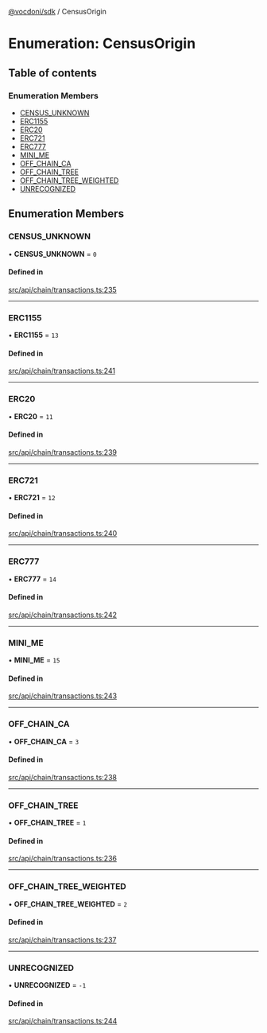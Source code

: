 [@vocdoni/sdk](/sdk) / CensusOrigin

# Enumeration: CensusOrigin

## Table of contents

### Enumeration Members

- [CENSUS\_UNKNOWN](CensusOrigin.md#census_unknown)
- [ERC1155](CensusOrigin#erc1155)
- [ERC20](CensusOrigin#erc20)
- [ERC721](CensusOrigin#erc721)
- [ERC777](CensusOrigin#erc777)
- [MINI\_ME](CensusOrigin.md#mini_me)
- [OFF\_CHAIN\_CA](CensusOrigin.md#off_chain_ca)
- [OFF\_CHAIN\_TREE](CensusOrigin.md#off_chain_tree)
- [OFF\_CHAIN\_TREE\_WEIGHTED](CensusOrigin.md#off_chain_tree_weighted)
- [UNRECOGNIZED](CensusOrigin#unrecognized)

## Enumeration Members

### CENSUS\_UNKNOWN

• **CENSUS\_UNKNOWN** = ``0``

#### Defined in

[src/api/chain/transactions.ts:235](https://github.com/vocdoni/vocdoni-sdk/blob/179c92b4cecfec787d968dc02b519f64ee15c5d3/src/api/chain/transactions.ts#L235)

___

### ERC1155

• **ERC1155** = ``13``

#### Defined in

[src/api/chain/transactions.ts:241](https://github.com/vocdoni/vocdoni-sdk/blob/179c92b4cecfec787d968dc02b519f64ee15c5d3/src/api/chain/transactions.ts#L241)

___

### ERC20

• **ERC20** = ``11``

#### Defined in

[src/api/chain/transactions.ts:239](https://github.com/vocdoni/vocdoni-sdk/blob/179c92b4cecfec787d968dc02b519f64ee15c5d3/src/api/chain/transactions.ts#L239)

___

### ERC721

• **ERC721** = ``12``

#### Defined in

[src/api/chain/transactions.ts:240](https://github.com/vocdoni/vocdoni-sdk/blob/179c92b4cecfec787d968dc02b519f64ee15c5d3/src/api/chain/transactions.ts#L240)

___

### ERC777

• **ERC777** = ``14``

#### Defined in

[src/api/chain/transactions.ts:242](https://github.com/vocdoni/vocdoni-sdk/blob/179c92b4cecfec787d968dc02b519f64ee15c5d3/src/api/chain/transactions.ts#L242)

___

### MINI\_ME

• **MINI\_ME** = ``15``

#### Defined in

[src/api/chain/transactions.ts:243](https://github.com/vocdoni/vocdoni-sdk/blob/179c92b4cecfec787d968dc02b519f64ee15c5d3/src/api/chain/transactions.ts#L243)

___

### OFF\_CHAIN\_CA

• **OFF\_CHAIN\_CA** = ``3``

#### Defined in

[src/api/chain/transactions.ts:238](https://github.com/vocdoni/vocdoni-sdk/blob/179c92b4cecfec787d968dc02b519f64ee15c5d3/src/api/chain/transactions.ts#L238)

___

### OFF\_CHAIN\_TREE

• **OFF\_CHAIN\_TREE** = ``1``

#### Defined in

[src/api/chain/transactions.ts:236](https://github.com/vocdoni/vocdoni-sdk/blob/179c92b4cecfec787d968dc02b519f64ee15c5d3/src/api/chain/transactions.ts#L236)

___

### OFF\_CHAIN\_TREE\_WEIGHTED

• **OFF\_CHAIN\_TREE\_WEIGHTED** = ``2``

#### Defined in

[src/api/chain/transactions.ts:237](https://github.com/vocdoni/vocdoni-sdk/blob/179c92b4cecfec787d968dc02b519f64ee15c5d3/src/api/chain/transactions.ts#L237)

___

### UNRECOGNIZED

• **UNRECOGNIZED** = ``-1``

#### Defined in

[src/api/chain/transactions.ts:244](https://github.com/vocdoni/vocdoni-sdk/blob/179c92b4cecfec787d968dc02b519f64ee15c5d3/src/api/chain/transactions.ts#L244)
